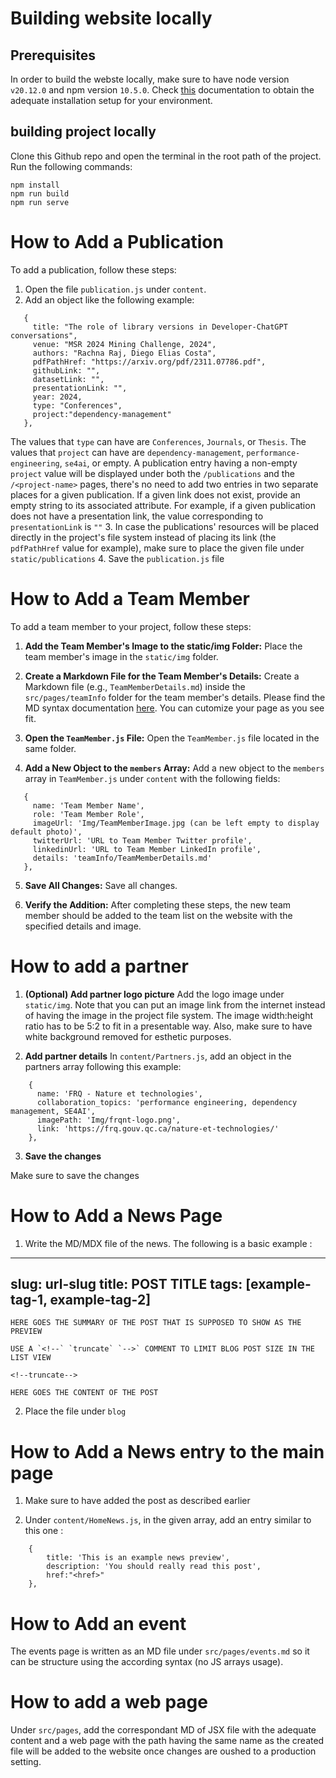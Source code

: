 # Building website locally
## Prerequisites
In order to build the webste locally, make sure to have node version ```v20.12.0``` and npm version ```10.5.0```. Check [this](https://nodejs.org/en/download) documentation to obtain the adequate installation setup for your environment.
## building project locally
Clone this Github repo and open the terminal in the root path of the project. Run the following commands:
```
npm install
npm run build
npm run serve
```
# How to Add a Publication

To add a publication, follow these steps:

1. Open the file `publication.js` under `content`.
2. Add an object like the following example:

```
   {
     title: "The role of library versions in Developer-ChatGPT conversations",
     venue: "MSR 2024 Mining Challenge, 2024",
     authors: "Rachna Raj, Diego Elias Costa",
     pdfPathHref: "https://arxiv.org/pdf/2311.07786.pdf",
     githubLink: "",
     datasetLink: "",
     presentationLink: "",
     year: 2024,
     type: "Conferences",
     project:"dependency-management"
   },
```
The values that `type` can have are `Conferences`, `Journals`, or `Thesis`.
The values that `project` can have are `dependency-management`, `performance-engineering`, `se4ai`, or empty.
A publication entry having a non-empty `project` value will be displayed under both the `/publications` and the `/<project-name>` pages, there's no need to add two entries in two separate places for a given publication.
If a given link does not exist, provide an empty string to its associated attribute. For example, if a given publication does not have a presentation link, the value corresponding to `presentationLink` is `""`
3. In case the publications' resources will be placed directly in the project's file system instead of placing its link (the `pdfPathHref` value for example), make sure to place the given file under `static/publications`
4. Save the `publication.js` file

# How to Add a Team Member

To add a team member to your project, follow these steps:

1. **Add the Team Member's Image to the static/img Folder:**
   Place the team member's image in the `static/img` folder.

   
2. **Create a Markdown File for the Team Member's Details:**
   Create a Markdown file (e.g., `TeamMemberDetails.md`) inside the `src/pages/teamInfo` folder for the team member's details. Please find the MD syntax documentation [here](https://www.markdownguide.org/basic-syntax/). You can cutomize your page as you see fit.


3. **Open the `TeamMember.js` File:**
   Open the `TeamMember.js` file located in the same folder.


4. **Add a New Object to the `members` Array:**
   Add a new object to the `members` array in `TeamMember.js` under `content` with the following fields:

```
   {
     name: 'Team Member Name',
     role: 'Team Member Role',
     imageUrl: 'Img/TeamMemberImage.jpg (can be left empty to display default photo)',
     twitterUrl: 'URL to Team Member Twitter profile',
     linkedinUrl: 'URL to Team Member LinkedIn profile',
     details: 'teamInfo/TeamMemberDetails.md'
   },
```


5. **Save All Changes:**
Save all changes.

6. **Verify the Addition:**
After completing these steps, the new team member should be added to the team list on the website with the specified details and image.

# How to add a partner
1. **(Optional) Add partner logo picture**
Add the logo image under `static/img`. Note that you can put an image link from the internet instead of having the image in the project file system. The image width:height ratio has to be 5:2 to fit in a presentable way. Also, make sure to have white background removed for esthetic purposes.

2. **Add partner details**
In `content/Partners.js`, add an object in the partners array following this example:
```
    {
      name: 'FRQ - Nature et technologies',
      collaboration_topics: 'performance engineering, dependency management, SE4AI',
      imagePath: 'Img/frqnt-logo.png',
      link: 'https://frq.gouv.qc.ca/nature-et-technologies/'
    },
```

3. **Save the changes**

Make sure to save the changes

# How to Add a News Page
1. Write the MD/MDX file of the news. The following is a basic example :

---
slug: url-slug
title: POST TITLE
tags: [example-tag-1, example-tag-2]
---
```
HERE GOES THE SUMMARY OF THE POST THAT IS SUPPOSED TO SHOW AS THE PREVIEW

USE A `<!--` `truncate` `-->` COMMENT TO LIMIT BLOG POST SIZE IN THE LIST VIEW

<!--truncate-->

HERE GOES THE CONTENT OF THE POST
```

2. Place the file under `blog`

# How to Add a News entry to the main page

1. Make sure to have added the post as described earlier

2. Under `content/HomeNews.js`, in the given array, add an entry similar to this one :

```
    {
        title: 'This is an example news preview',
        description: 'You should really read this post',
        href:"<href>"    
    },
```

# How to Add an event

The events page is written as an MD file under `src/pages/events.md` so it can be structure using the according syntax (no JS arrays usage).

# How to add a web page

Under `src/pages`, add the correspondant MD of JSX file with the adequate content and a web page with the path having the same name as the created file will be added to the website once changes are oushed to a production setting.
